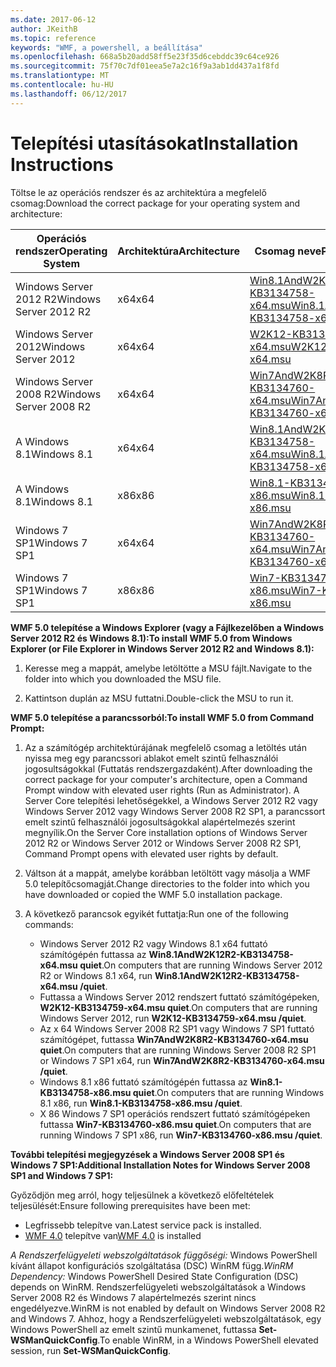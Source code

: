 ```yaml
---
ms.date: 2017-06-12
author: JKeithB
ms.topic: reference
keywords: "WMF, a powershell, a beállítása"
ms.openlocfilehash: 668a5b20add58ff5e23f35d6cebddc39c64ce926
ms.sourcegitcommit: 75f70c7df01eea5e7a2c16f9a3ab1dd437a1f8fd
ms.translationtype: MT
ms.contentlocale: hu-HU
ms.lasthandoff: 06/12/2017
---
```

# <a name="installation-instructions"></a><span data-ttu-id="75595-102">Telepítési utasításokat</span><span class="sxs-lookup"><span data-stu-id="75595-102">Installation Instructions</span></span>

<span data-ttu-id="75595-103">Töltse le az operációs rendszer és az architektúra a megfelelő csomag:</span><span class="sxs-lookup"><span data-stu-id="75595-103">Download the correct package for your operating system and architecture:</span></span>

| <span data-ttu-id="75595-104">Operációs rendszer</span><span class="sxs-lookup"><span data-stu-id="75595-104">Operating System</span></span>       | <span data-ttu-id="75595-105">Architektúra</span><span class="sxs-lookup"><span data-stu-id="75595-105">Architecture</span></span> | <span data-ttu-id="75595-106">Csomag neve</span><span class="sxs-lookup"><span data-stu-id="75595-106">Package Name</span></span>              | 
|------------------------|--------------|---------------------------| 
| <span data-ttu-id="75595-107">Windows Server 2012 R2</span><span class="sxs-lookup"><span data-stu-id="75595-107">Windows Server 2012 R2</span></span> | <span data-ttu-id="75595-108">x64</span><span class="sxs-lookup"><span data-stu-id="75595-108">x64</span></span>      | [<span data-ttu-id="75595-109">Win8.1AndW2K12R2-KB3134758-x64.msu</span><span class="sxs-lookup"><span data-stu-id="75595-109">Win8.1AndW2K12R2-KB3134758-x64.msu</span></span>](http://go.microsoft.com/fwlink/?LinkId=717507) | 
| <span data-ttu-id="75595-110">Windows Server 2012</span><span class="sxs-lookup"><span data-stu-id="75595-110">Windows Server 2012</span></span>    | <span data-ttu-id="75595-111">x64</span><span class="sxs-lookup"><span data-stu-id="75595-111">x64</span></span>      | [<span data-ttu-id="75595-112">W2K12-KB3134759-x64.msu</span><span class="sxs-lookup"><span data-stu-id="75595-112">W2K12-KB3134759-x64.msu</span></span>](http://go.microsoft.com/fwlink/?LinkId=717506) | 
| <span data-ttu-id="75595-113">Windows Server 2008 R2</span><span class="sxs-lookup"><span data-stu-id="75595-113">Windows Server 2008 R2</span></span> | <span data-ttu-id="75595-114">x64</span><span class="sxs-lookup"><span data-stu-id="75595-114">x64</span></span>      | [<span data-ttu-id="75595-115">Win7AndW2K8R2-KB3134760-x64.msu</span><span class="sxs-lookup"><span data-stu-id="75595-115">Win7AndW2K8R2-KB3134760-x64.msu</span></span>](http://go.microsoft.com/fwlink/?LinkId=717504) |
| <span data-ttu-id="75595-116">A Windows 8.1</span><span class="sxs-lookup"><span data-stu-id="75595-116">Windows 8.1</span></span>            | <span data-ttu-id="75595-117">x64</span><span class="sxs-lookup"><span data-stu-id="75595-117">x64</span></span>          | [<span data-ttu-id="75595-118">Win8.1AndW2K12R2-KB3134758-x64.msu</span><span class="sxs-lookup"><span data-stu-id="75595-118">Win8.1AndW2K12R2-KB3134758-x64.msu</span></span>](http://go.microsoft.com/fwlink/?LinkId=717507) |
| <span data-ttu-id="75595-119">A Windows 8.1</span><span class="sxs-lookup"><span data-stu-id="75595-119">Windows 8.1</span></span>            | <span data-ttu-id="75595-120">x86</span><span class="sxs-lookup"><span data-stu-id="75595-120">x86</span></span>          | [<span data-ttu-id="75595-121">Win8.1-KB3134758-x86.msu</span><span class="sxs-lookup"><span data-stu-id="75595-121">Win8.1-KB3134758-x86.msu</span></span>](http://go.microsoft.com/fwlink/?LinkID=717963) |
| <span data-ttu-id="75595-122">Windows 7 SP1</span><span class="sxs-lookup"><span data-stu-id="75595-122">Windows 7 SP1</span></span>          | <span data-ttu-id="75595-123">x64</span><span class="sxs-lookup"><span data-stu-id="75595-123">x64</span></span>          | [<span data-ttu-id="75595-124">Win7AndW2K8R2-KB3134760-x64.msu</span><span class="sxs-lookup"><span data-stu-id="75595-124">Win7AndW2K8R2-KB3134760-x64.msu</span></span>](http://go.microsoft.com/fwlink/?LinkId=717504) |
| <span data-ttu-id="75595-125">Windows 7 SP1</span><span class="sxs-lookup"><span data-stu-id="75595-125">Windows 7 SP1</span></span>          | <span data-ttu-id="75595-126">x86</span><span class="sxs-lookup"><span data-stu-id="75595-126">x86</span></span>          | [<span data-ttu-id="75595-127">Win7-KB3134760-x86.msu</span><span class="sxs-lookup"><span data-stu-id="75595-127">Win7-KB3134760-x86.msu</span></span>](http://go.microsoft.com/fwlink/?LinkID=717962) |


<span data-ttu-id="75595-128">**WMF 5.0 telepítése a Windows Explorer (vagy a Fájlkezelőben a Windows Server 2012 R2 és Windows 8.1):**</span><span class="sxs-lookup"><span data-stu-id="75595-128">**To install WMF 5.0 from Windows Explorer (or File Explorer in Windows Server 2012 R2 and Windows 8.1):**</span></span>

1. <span data-ttu-id="75595-129">Keresse meg a mappát, amelybe letöltötte a MSU fájlt.</span><span class="sxs-lookup"><span data-stu-id="75595-129">Navigate to the folder into which you downloaded the MSU file.</span></span>

2. <span data-ttu-id="75595-130">Kattintson duplán az MSU futtatni.</span><span class="sxs-lookup"><span data-stu-id="75595-130">Double-click the MSU to run it.</span></span>

<span data-ttu-id="75595-131">**WMF 5.0 telepítése a parancssorból:**</span><span class="sxs-lookup"><span data-stu-id="75595-131">**To install WMF 5.0 from Command Prompt:**</span></span> 

1. <span data-ttu-id="75595-132">Az a számítógép architektúrájának megfelelő csomag a letöltés után nyissa meg egy parancssori ablakot emelt szintű felhasználói jogosultságokkal (Futtatás rendszergazdaként).</span><span class="sxs-lookup"><span data-stu-id="75595-132">After downloading the correct package for your computer's architecture, open a Command Prompt window with elevated user rights (Run as Administrator).</span></span> <span data-ttu-id="75595-133">A Server Core telepítési lehetőségekkel, a Windows Server 2012 R2 vagy Windows Server 2012 vagy Windows Server 2008 R2 SP1, a parancssort emelt szintű felhasználói jogosultságokkal alapértelmezés szerint megnyílik.</span><span class="sxs-lookup"><span data-stu-id="75595-133">On the Server Core installation options of Windows Server 2012 R2 or Windows Server 2012 or Windows Server 2008 R2 SP1, Command Prompt opens with elevated user rights by default.</span></span>

2. <span data-ttu-id="75595-134">Váltson át a mappát, amelybe korábban letöltött vagy másolja a WMF 5.0 telepítőcsomagját.</span><span class="sxs-lookup"><span data-stu-id="75595-134">Change directories to the folder into which you have downloaded or copied the WMF 5.0 installation package.</span></span>

3. <span data-ttu-id="75595-135">A következő parancsok egyikét futtatja:</span><span class="sxs-lookup"><span data-stu-id="75595-135">Run one of the following commands:</span></span>
    - <span data-ttu-id="75595-136">Windows Server 2012 R2 vagy Windows 8.1 x64 futtató számítógépén futtassa az **Win8.1AndW2K12R2-KB3134758-x64.msu quiet**.</span><span class="sxs-lookup"><span data-stu-id="75595-136">On computers that are running Windows Server 2012 R2 or Windows 8.1 x64, run **Win8.1AndW2K12R2-KB3134758-x64.msu /quiet**.</span></span>
    - <span data-ttu-id="75595-137">Futtassa a Windows Server 2012 rendszert futtató számítógépeken, **W2K12-KB3134759-x64.msu quiet**.</span><span class="sxs-lookup"><span data-stu-id="75595-137">On computers that are running Windows Server 2012, run **W2K12-KB3134759-x64.msu /quiet**.</span></span>
    - <span data-ttu-id="75595-138">Az x 64 Windows Server 2008 R2 SP1 vagy Windows 7 SP1 futtató számítógépet, futtassa **Win7AndW2K8R2-KB3134760-x64.msu quiet**.</span><span class="sxs-lookup"><span data-stu-id="75595-138">On computers that are running Windows Server 2008 R2 SP1 or Windows 7 SP1 x64, run **Win7AndW2K8R2-KB3134760-x64.msu /quiet**.</span></span>
    - <span data-ttu-id="75595-139">Windows 8.1 x86 futtató számítógépén futtassa az **Win8.1-KB3134758-x86.msu quiet**.</span><span class="sxs-lookup"><span data-stu-id="75595-139">On computers that are running Windows 8.1 x86, run **Win8.1-KB3134758-x86.msu /quiet**.</span></span>
    - <span data-ttu-id="75595-140">X 86 Windows 7 SP1 operációs rendszert futtató számítógépeken futtassa **Win7-KB3134760-x86.msu quiet**.</span><span class="sxs-lookup"><span data-stu-id="75595-140">On computers that are running Windows 7 SP1 x86, run **Win7-KB3134760-x86.msu /quiet**.</span></span>

<span data-ttu-id="75595-141">**További telepítési megjegyzések a Windows Server 2008 SP1 és Windows 7 SP1:**</span><span class="sxs-lookup"><span data-stu-id="75595-141">**Additional Installation Notes for Windows Server 2008 SP1 and Windows 7 SP1:**</span></span>

<span data-ttu-id="75595-142">Győződjön meg arról, hogy teljesülnek a következő előfeltételek teljesülését:</span><span class="sxs-lookup"><span data-stu-id="75595-142">Ensure following prerequisites have been met:</span></span>
- <span data-ttu-id="75595-143">Legfrissebb telepítve van.</span><span class="sxs-lookup"><span data-stu-id="75595-143">Latest service pack is installed.</span></span>
- <span data-ttu-id="75595-144">[WMF 4.0](http://www.microsoft.com/en-us/download/details.aspx?id=40855) telepítve van</span><span class="sxs-lookup"><span data-stu-id="75595-144">[WMF 4.0](http://www.microsoft.com/en-us/download/details.aspx?id=40855) is installed</span></span>

<span data-ttu-id="75595-145">*A Rendszerfelügyeleti webszolgáltatások függőségi:* Windows PowerShell kívánt állapot konfigurációs szolgáltatása (DSC) WinRM függ.</span><span class="sxs-lookup"><span data-stu-id="75595-145">*WinRM Dependency:* Windows PowerShell Desired State Configuration (DSC) depends on WinRM.</span></span> <span data-ttu-id="75595-146">Rendszerfelügyeleti webszolgáltatások a Windows Server 2008 R2 és Windows 7 alapértelmezés szerint nincs engedélyezve.</span><span class="sxs-lookup"><span data-stu-id="75595-146">WinRM is not enabled by default on Windows Server 2008 R2 and Windows 7.</span></span> <span data-ttu-id="75595-147">Ahhoz, hogy a Rendszerfelügyeleti webszolgáltatások, egy Windows PowerShell az emelt szintű munkamenet, futtassa **Set-WSManQuickConfig**.</span><span class="sxs-lookup"><span data-stu-id="75595-147">To enable WinRM, in a Windows PowerShell elevated session, run **Set-WSManQuickConfig**.</span></span>


